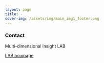 ```yaml
---
layout: page
title: -
cover-img: /assets/img/main_img1_footer.png
---
```


### Contact

Multi-dimensional Insight LAB

[LAB hompage](insight.yonsei.ac.kr)
